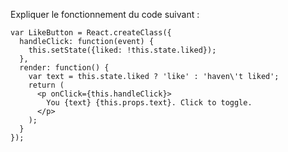 Expliquer le fonctionnement du code suivant :

    var LikeButton = React.createClass({
      handleClick: function(event) {
        this.setState({liked: !this.state.liked});
      },
      render: function() {
        var text = this.state.liked ? 'like' : 'haven\'t liked';
        return (
          <p onClick={this.handleClick}>
            You {text} {this.props.text}. Click to toggle.
          </p>
        );
      }
    });
